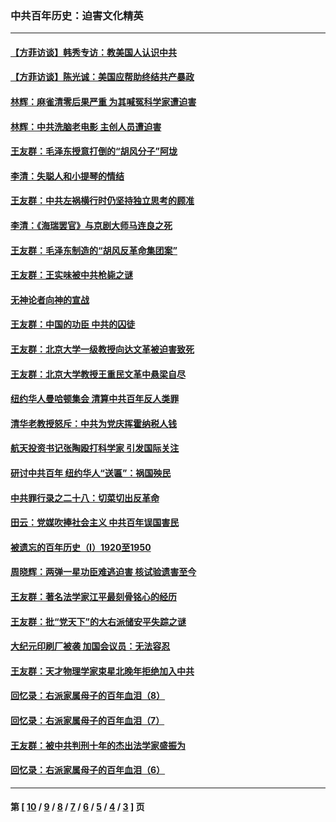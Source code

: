 ### 中共百年历史：迫害文化精英
---
#### [【方菲访谈】韩秀专访：教美国人认识中共](../../pages/nf1176111/n13821310.md?12230430) 
#### [【方菲访谈】陈光诚：美国应帮助终结共产暴政](../../pages/nf1176111/n13759521.md?12230430) 
#### [林辉：麻雀清零后果严重 为其喊冤科学家遭迫害](../../pages/nf1176111/n13746900.md?12230430) 
#### [林辉：中共洗脑老电影 主创人员遭迫害](../../pages/nf1176111/n13699437.md?12230430) 
#### [王友群：毛泽东授意打倒的“胡风分子”阿垅](../../pages/nf1176111/n13592541.md?12230430) 
#### [李清：失聪人和小提琴的情结](../../pages/nf1176111/n13459280.md?12230430) 
#### [王友群：中共左祸横行时仍坚持独立思考的顾准](../../pages/nf1176111/n13444722.md?12230430) 
#### [李清：《海瑞罢官》与京剧大师马连良之死](../../pages/nf1176111/n13412316.md?12230430) 
#### [王友群：毛泽东制造的“胡风反革命集团案”](../../pages/nf1176111/n13324909.md?12230430) 
#### [王友群：王实味被中共枪毙之谜](../../pages/nf1176111/n13307502.md?12230430) 
#### [无神论者向神的宣战](../../pages/nf1176111/n13281535.md?12230430) 
#### [王友群：中国的功臣 中共的囚徒](../../pages/nf1176111/n13291790.md?12230430) 
#### [王友群：北京大学一级教授向达文革被迫害致死](../../pages/nf1176111/n13150966.md?12230430) 
#### [王友群：北京大学教授王重民文革中悬梁自尽](../../pages/nf1176111/n13084645.md?12230430) 
#### [纽约华人曼哈顿集会 清算中共百年反人类罪](../../pages/nf1176111/n13084157.md?12230430) 
#### [清华老教授怒斥：中共为党庆挥霍纳税人钱](../../pages/nf1176111/n13071430.md?12230430) 
#### [航天投资书记张陶殴打科学家 引发国际关注](../../pages/nf1176111/n13069132.md?12230430) 
#### [研讨中共百年 纽约华人“送匾”：祸国殃民](../../pages/nf1176111/n13057367.md?12230430) 
#### [中共罪行录之二十八：切菜切出反革命](../../pages/nf1176111/n13030600.md?12230430) 
#### [田云：党媒吹捧社会主义 中共百年误国害民](../../pages/nf1176111/n13006682.md?12230430) 
#### [被遗忘的百年历史（I）1920至1950](../../pages/nf1176111/n12986411.md?12230430) 
#### [周晓辉：两弹一星功臣难逃迫害 核试验遗害至今](../../pages/nf1176111/n12974997.md?12230430) 
#### [王友群：著名法学家江平最刻骨铭心的经历](../../pages/nf1176111/n12970787.md?12230430) 
#### [王友群：批“党天下”的大右派储安平失踪之谜](../../pages/nf1176111/n12954229.md?12230430) 
#### [大纪元印刷厂被袭 加国会议员：无法容忍](../../pages/nf1176111/n12883028.md?12230430) 
#### [王友群：天才物理学家束星北晚年拒绝加入中共](../../pages/nf1176111/n12792913.md?12230430) 
#### [回忆录：右派家属母子的百年血泪（8）](../../pages/nf1176111/n12706196.md?12230430) 
#### [回忆录：右派家属母子的百年血泪（7）](../../pages/nf1176111/n12706191.md?12230430) 
#### [王友群：被中共判刑十年的杰出法学家盛振为](../../pages/nf1176111/n12706141.md?12230430) 
#### [回忆录：右派家属母子的百年血泪（6）](../../pages/nf1176111/n12698863.md?12230430) 

---
#### 第 [ [10](./10.md?12230430) / [9](./9.md?12230430) / [8](./8.md?12230430) / [7](./7.md?12230430) / [6](./6.md?12230430) / [5](./5.md?12230430) / [4](./4.md?12230430) / [3](./3.md?12230430) ] 页
